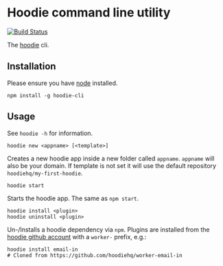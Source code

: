 
Hoodie command line utility
======

[![Build Status](https://travis-ci.org/hoodiehq/hoodie-cli.png)](https://travis-ci.org/hoodiehq/hoodie-cli)

The [hoodie](http://hood.ie) cli.

## Installation
Please ensure you have [node](http://nodejs.org) installed.

```
npm install -g hoodie-cli
```

## Usage

See `hoodie -h` for information.

```
hoodie new <appname> [<template>]
```
Creates a new hoodie app inside a new folder called `appname`. `appname` will also be your domain. If template is not set it will use the default repository `hoodiehq/my-first-hoodie`.

```
hoodie start
```
Starts the hoodie app. The same as `npm start`.

```
hoodie install <plugin>
hoodie uninstall <plugin>
```
Un-/Installs a hoodie dependency via `npm`. Plugins are installed from the [hoodie github account](http://github.com/hoodiehq) with a `worker-` prefix, e.g.:
```
hoodie install email-in
# Cloned from https://github.com/hoodiehq/worker-email-in
```
